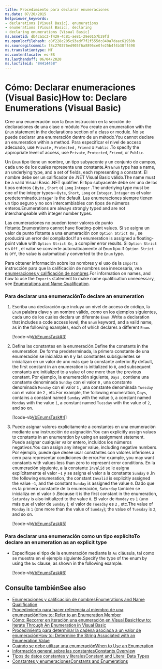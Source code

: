 ```yaml
---
title: Procedimiento para declarar enumeraciones
ms.date: 07/20/2015
helpviewer_keywords:
- declarations [Visual Basic], enumerations
- enumerations [Visual Basic], declaring
- declaring enumerations [Visual Basic]
ms.assetid: db4ca1c3-f429-4c81-ae81-29e0157b29fd
ms.openlocfilehash: c8f228c205c93adf7f2f555dc840a7daac61950b
ms.sourcegitcommit: f8c270376ed905f6a8896ce0fe25b4f4b38ff498
ms.translationtype: MT
ms.contentlocale: es-ES
ms.lasthandoff: 06/04/2020
ms.locfileid: "84414458"
---
```

# <a name="how-to-declare-enumerations-visual-basic"></a><span data-ttu-id="d051b-102">Cómo: Declarar enumeraciones (Visual Basic)</span><span class="sxs-lookup"><span data-stu-id="d051b-102">How to: Declare Enumerations (Visual Basic)</span></span>
<span data-ttu-id="d051b-103">Cree una enumeración con la `Enum` instrucción en la sección de declaraciones de una clase o módulo.</span><span class="sxs-lookup"><span data-stu-id="d051b-103">You create an enumeration with the `Enum` statement in the declarations section of a class or module.</span></span> <span data-ttu-id="d051b-104">No se puede declarar una enumeración dentro de un método.</span><span class="sxs-lookup"><span data-stu-id="d051b-104">You cannot declare an enumeration within a method.</span></span> <span data-ttu-id="d051b-105">Para especificar el nivel de acceso adecuado, use `Private` , `Protected` , `Friend` o `Public` .</span><span class="sxs-lookup"><span data-stu-id="d051b-105">To specify the appropriate level of access, use `Private`, `Protected`, `Friend`, or `Public`.</span></span>  
  
 <span data-ttu-id="d051b-106">Un `Enum` tipo tiene un nombre, un tipo subyacente y un conjunto de campos, cada uno de los cuales representa una constante.</span><span class="sxs-lookup"><span data-stu-id="d051b-106">An `Enum` type has a name, an underlying type, and a set of fields, each representing a constant.</span></span> <span data-ttu-id="d051b-107">El nombre debe ser un calificador de .NET Visual Basic válido.</span><span class="sxs-lookup"><span data-stu-id="d051b-107">The name must be a valid Visual Basic .NET qualifier.</span></span> <span data-ttu-id="d051b-108">El tipo subyacente debe ser uno de los tipos enteros ( `Byte` , `Short` o) `Long` `Integer` .</span><span class="sxs-lookup"><span data-stu-id="d051b-108">The underlying type must be one of the integer types—`Byte`, `Short`, `Long` or `Integer`.</span></span> <span data-ttu-id="d051b-109">`Integer` es el valor predeterminado.</span><span class="sxs-lookup"><span data-stu-id="d051b-109">`Integer` is the default.</span></span> <span data-ttu-id="d051b-110">Las enumeraciones siempre tienen un tipo seguro y no son intercambiables con tipos de números enteros.</span><span class="sxs-lookup"><span data-stu-id="d051b-110">Enumerations are always strongly typed and are not interchangeable with integer number types.</span></span>  
  
 <span data-ttu-id="d051b-111">Las enumeraciones no pueden tener valores de punto flotante.</span><span class="sxs-lookup"><span data-stu-id="d051b-111">Enumerations cannot have floating-point values.</span></span> <span data-ttu-id="d051b-112">Si se asigna un valor de punto flotante a una enumeración con `Option Strict On` , se producirá un error del compilador.</span><span class="sxs-lookup"><span data-stu-id="d051b-112">If an enumeration is assigned a floating-point value with `Option Strict On`, a compiler error results.</span></span> <span data-ttu-id="d051b-113">Si `Option Strict` es `Off` , el valor se convierte automáticamente al `Enum` tipo.</span><span class="sxs-lookup"><span data-stu-id="d051b-113">If `Option Strict` is `Off`, the value is automatically converted to the `Enum` type.</span></span>  
  
 <span data-ttu-id="d051b-114">Para obtener información sobre los nombres y el uso de la `Imports` instrucción para que la calificación de nombres sea innecesaria, vea [enumeraciones y calificación de nombres](enumerations-and-name-qualification.md).</span><span class="sxs-lookup"><span data-stu-id="d051b-114">For information on names, and how to use the `Imports` statement to make name qualification unnecessary, see [Enumerations and Name Qualification](enumerations-and-name-qualification.md).</span></span>  
  
### <a name="to-declare-an-enumeration"></a><span data-ttu-id="d051b-115">Para declarar una enumeración</span><span class="sxs-lookup"><span data-stu-id="d051b-115">To declare an enumeration</span></span>  
  
1. <span data-ttu-id="d051b-116">Escriba una declaración que incluya un nivel de acceso de código, la `Enum` palabra clave y un nombre válido, como en los ejemplos siguientes, cada uno de los cuales declara un diferente `Enum` .</span><span class="sxs-lookup"><span data-stu-id="d051b-116">Write a declaration that includes a code access level, the `Enum` keyword, and a valid name, as in the following examples, each of which declares a different `Enum`.</span></span>  
  
     [!code-vb[VbEnumsTask#3](~/samples/snippets/visualbasic/VS_Snippets_VBCSharp/VbEnumsTask/VB/Class2.vb#3)]  
  
2. <span data-ttu-id="d051b-117">Defina las constantes en la enumeración.</span><span class="sxs-lookup"><span data-stu-id="d051b-117">Define the constants in the enumeration.</span></span> <span data-ttu-id="d051b-118">De forma predeterminada, la primera constante de una enumeración se inicializa en `0` y las constantes subsiguientes se inicializan en un valor de uno más que la constante anterior.</span><span class="sxs-lookup"><span data-stu-id="d051b-118">By default, the first constant in an enumeration is initialized to `0`, and subsequent constants are initialized to a value of one more than the previous constant.</span></span> <span data-ttu-id="d051b-119">Por ejemplo, la enumeración siguiente, `Days` , contiene una constante denominada `Sunday` con el valor `0` , una constante denominada `Monday` con el valor `1` , una constante denominada `Tuesday` con el valor de `2` , etc.</span><span class="sxs-lookup"><span data-stu-id="d051b-119">For example, the following enumeration, `Days`, contains a constant named `Sunday` with the value `0`, a constant named `Monday` with the value `1`, a constant named `Tuesday` with the value of `2`, and so on.</span></span>  
  
     [!code-vb[VbEnumsTask#4](~/samples/snippets/visualbasic/VS_Snippets_VBCSharp/VbEnumsTask/VB/Class2.vb#4)]  
  
3. <span data-ttu-id="d051b-120">Puede asignar valores explícitamente a constantes en una enumeración mediante una instrucción de asignación.</span><span class="sxs-lookup"><span data-stu-id="d051b-120">You can explicitly assign values to constants in an enumeration by using an assignment statement.</span></span> <span data-ttu-id="d051b-121">Puede asignar cualquier valor entero, incluidos los números negativos.</span><span class="sxs-lookup"><span data-stu-id="d051b-121">You can assign any integer value, including negative numbers.</span></span> <span data-ttu-id="d051b-122">Por ejemplo, puede que desee usar constantes con valores inferiores a cero para representar condiciones de error.</span><span class="sxs-lookup"><span data-stu-id="d051b-122">For example, you may want constants with values less than zero to represent error conditions.</span></span> <span data-ttu-id="d051b-123">En la enumeración siguiente, a la constante `Invalid` se le asigna explícitamente el valor `–1` y se asigna el valor a la constante `Sunday` `0` .</span><span class="sxs-lookup"><span data-stu-id="d051b-123">In the following enumeration, the constant `Invalid` is explicitly assigned the value `–1`, and the constant `Sunday` is assigned the value `0`.</span></span> <span data-ttu-id="d051b-124">Dado que es la primera constante de la enumeración, `Saturday` también se inicializa en el valor `0` .</span><span class="sxs-lookup"><span data-stu-id="d051b-124">Because it is the first constant in the enumeration, `Saturday` is also initialized to the value `0`.</span></span> <span data-ttu-id="d051b-125">El valor de `Monday` es `1` (uno más que el valor de `Sunday` ); el valor de `Tuesday` es `2` , etc.</span><span class="sxs-lookup"><span data-stu-id="d051b-125">The value of `Monday` is `1` (one more than the value of `Sunday`); the value of `Tuesday` is `2`, and so on.</span></span>  
  
     [!code-vb[VbEnumsTask#5](~/samples/snippets/visualbasic/VS_Snippets_VBCSharp/VbEnumsTask/VB/Class2.vb#5)]  
  
### <a name="to-declare-an-enumeration-as-an-explicit-type"></a><span data-ttu-id="d051b-126">Para declarar una enumeración como un tipo explícito</span><span class="sxs-lookup"><span data-stu-id="d051b-126">To declare an enumeration as an explicit type</span></span>  
  
- <span data-ttu-id="d051b-127">Especifique el tipo de la enumeración mediante la `As` cláusula, tal como se muestra en el ejemplo siguiente.</span><span class="sxs-lookup"><span data-stu-id="d051b-127">Specify the type of the enum by using the `As` clause, as shown in the following example.</span></span>  
  
     [!code-vb[VbEnumsTask#6](~/samples/snippets/visualbasic/VS_Snippets_VBCSharp/VbEnumsTask/VB/Class2.vb#6)]  
  
## <a name="see-also"></a><span data-ttu-id="d051b-128">Consulte también</span><span class="sxs-lookup"><span data-stu-id="d051b-128">See also</span></span>

- [<span data-ttu-id="d051b-129">Enumeraciones y calificación de nombres</span><span class="sxs-lookup"><span data-stu-id="d051b-129">Enumerations and Name Qualification</span></span>](enumerations-and-name-qualification.md)
- [<span data-ttu-id="d051b-130">Procedimiento para hacer referencia al miembro de una enumeración</span><span class="sxs-lookup"><span data-stu-id="d051b-130">How to: Refer to an Enumeration Member</span></span>](how-to-refer-to-an-enumeration-member.md)
- [<span data-ttu-id="d051b-131">Cómo: Recorrer en iteración una enumeración en Visual Basic</span><span class="sxs-lookup"><span data-stu-id="d051b-131">How to: Iterate Through An Enumeration in Visual Basic</span></span>](how-to-iterate-through-an-enumeration.md)
- [<span data-ttu-id="d051b-132">Procedimiento para determinar la cadena asociada a un valor de enumeración</span><span class="sxs-lookup"><span data-stu-id="d051b-132">How to: Determine the String Associated with an Enumeration Value</span></span>](how-to-determine-the-string-associated-with-an-enumeration-value.md)
- [<span data-ttu-id="d051b-133">Cuándo se debe utilizar una enumeración</span><span class="sxs-lookup"><span data-stu-id="d051b-133">When to Use an Enumeration</span></span>](when-to-use-an-enumeration.md)
- [<span data-ttu-id="d051b-134">Información general sobre las constantes</span><span class="sxs-lookup"><span data-stu-id="d051b-134">Constants Overview</span></span>](constants-overview.md)
- [<span data-ttu-id="d051b-135">Tipos de datos constantes y literales</span><span class="sxs-lookup"><span data-stu-id="d051b-135">Constant and Literal Data Types</span></span>](constant-and-literal-data-types.md)
- [<span data-ttu-id="d051b-136">Constantes y enumeraciones</span><span class="sxs-lookup"><span data-stu-id="d051b-136">Constants and Enumerations</span></span>](../../../language-reference/constants-and-enumerations.md)
